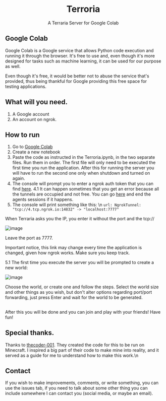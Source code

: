 <h1 align="center">Terroria</h1>
<p align="center">A Terraria Server for Google Colab</p>


## Google Colab

Google Colab is a Google service that allows Python code execution and running it through the browser. It's free to use and, even though it's more designed for tasks such as machine learning, it can be used for our purpose as well.

Even though it's free, it would be better not to abuse the service that's provided, thus being thankful for Google providing this free space for testing applications.

## What will you need.

1. A Google account
2. An account on ngrok.

## How to run

1. Go to [Google Colab](https://colab.research.google.com/)
2. Create a new notebook
3. Paste the code as instructed in the Terroria.ipynb, in the two separate files. Run them in order. The first file will only need to be executed the first time you run the application. After this for running the server you will have to run the second one only when shutdown and turned on again.
4. The console will prompt you to enter a ngrok auth token that you can find [here](https://dashboard.ngrok.com/get-started/your-authtoken).
4.1 It can happen sometimes that you get an error because all the tunnels are occupied and not free. You can go [here](https://dashboard.ngrok.com/tunnels/agents) and end the agents sessions if it happens.
5. The console will print something like this: \n
   ```url: NgrokTunnel: "tcp://4.tcp.ngrok.io:14832" -> "localhost:7777"```

When Terraria asks you the IP, you enter it without the port and the tcp://

![image](https://github.com/whileNazaTrue/terroria/assets/84025828/949af94d-109a-466d-a7ac-a47937827a96)

Leave the port as 7777.

Important notice, this link may change every time the application is changed, given how ngrok works. Make sure you keep track.

5.1 The first time you execute the server you will be prompted to create a new world:

![image](https://github.com/whileNazaTrue/terroria/assets/84025828/3e2b8fda-8687-4416-983b-0e920b125cc6)

Choose the world, or create one and follow the steps. Select the world size and other things as you wish, but don't alter options regarding port/port forwarding, just press Enter and wait for the world to be generated.

## 
After this you will be done and you can join and play with your friends! Have fun!

## Special thanks.

Thanks to [thecoder-001](https://github.com/thecoder-001). They created the code for this to be run on Minecraft. I inspired a big part of their code to make mine into reality, and it served as a guide for me to understand how to make this work.\n

## Contact

If you wish to make improvements, comments, or write something, you can use the issues tab, if you need to talk about some other thing you can include somewhere I can contact you (social media, or maybe an email).



